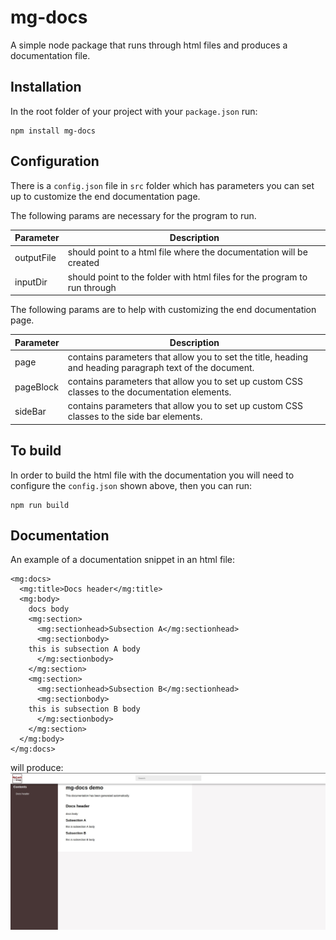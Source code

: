 # mg-docs
A simple node package that runs through html files and produces a documentation file.

## Installation
In the root folder of your project with your `package.json` run:
```
npm install mg-docs
```

## Configuration
There is a `config.json` file in `src` folder which has parameters you can set up to customize the end documentation page.

The following params are necessary for the program to run.

Parameter | Description
------------ | ---------
outputFile | should point to a html file where the documentation will be created
inputDir | should point to the folder with html files for the program to run through

The following params are to help with customizing the end documentation page.

Parameter | Description
------------ | ---------
page | contains parameters that allow you to set the title, heading and heading paragraph text of the document.
pageBlock | contains parameters that allow you to set up custom CSS classes to the documentation elements.
sideBar | contains parameters that allow you to set up custom CSS classes to the side bar elements.


## To build

In order to build the html file with the documentation you will need to configure the `config.json` shown above, then you can run: 
```
npm run build
```


## Documentation
An example of a documentation snippet in an html file:
```
<mg:docs>
  <mg:title>Docs header</mg:title>
  <mg:body>
    docs body
    <mg:section>
      <mg:sectionhead>Subsection A</mg:sectionhead>
      <mg:sectionbody>
	this is subsection A body
      </mg:sectionbody>
    </mg:section>
    <mg:section>
      <mg:sectionhead>Subsection B</mg:sectionhead>
      <mg:sectionbody>
	this is subsection B body
      </mg:sectionbody>
    </mg:section>
  </mg:body>
</mg:docs>
```

will produce:
![mg-docs demo](/images/mg-docs-demo.JPG)
